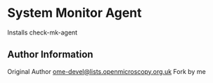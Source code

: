 System Monitor Agent
====================

Installs check-mk-agent 

Author Information
------------------
Original Author
ome-devel@lists.openmicroscopy.org.uk
Fork by me
